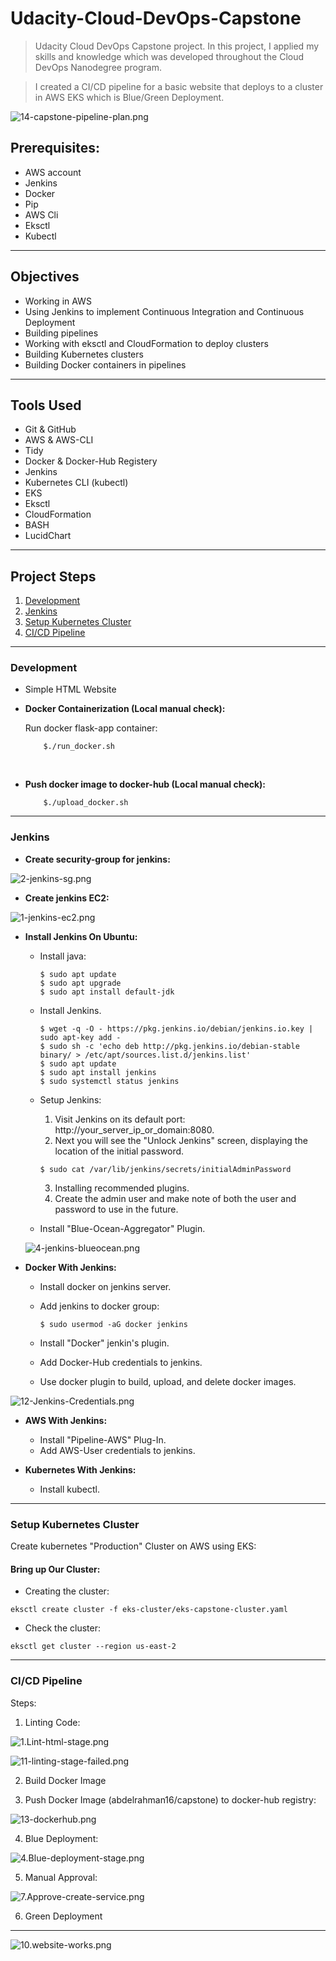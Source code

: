 # Udacity-Cloud-DevOps-Capstone

> Udacity Cloud DevOps Capstone project. In this project, I applied my skills and knowledge which was developed throughout the Cloud DevOps Nanodegree program.

> I created a CI/CD pipeline for a basic website that deploys to a cluster in AWS EKS which is Blue/Green Deployment.



![14-capstone-pipeline-plan.png](screenshots/14-capstone-pipeline-plan.png)



## Prerequisites:

* AWS account
* Jenkins
* Docker
* Pip
* AWS Cli
* Eksctl
* Kubectl

<hr>

## Objectives

- Working in AWS
- Using Jenkins to implement Continuous Integration and Continuous Deployment
- Building pipelines
- Working with eksctl and CloudFormation to deploy clusters
- Building Kubernetes clusters
- Building Docker containers in pipelines

<hr>

## Tools Used

- Git & GitHub
- AWS & AWS-CLI
- Tidy
- Docker & Docker-Hub Registery
- Jenkins
- Kubernetes CLI (kubectl)
- EKS
- Eksctl
- CloudFormation
- BASH
- LucidChart

<hr>

## Project Steps

1. [Development](#development)
2. [Jenkins](#jenkins)
3. [Setup Kubernetes Cluster](#setup-kubernetes-cluster)
4. [CI/CD Pipeline](#ci/cd-pipeline)

<hr>

### Development

- Simple HTML Website

- **Docker Containerization (Local manual check):**

    Run docker flask-app container:

    ```
        $./run_docker.sh
    ```

<br>

- **Push docker image to docker-hub (Local manual check):**

    ```
        $./upload_docker.sh
    ```
<hr>

### Jenkins

- **Create security-group for jenkins:**

![2-jenkins-sg.png](screenshots/2-jenkins-sg.png)

- **Create jenkins EC2:**

![1-jenkins-ec2.png](screenshots/1-jenkins-ec2.png)

- **Install Jenkins On Ubuntu:**
    - Install java:

        ```
        $ sudo apt update 
        $ sudo apt upgrade
        $ sudo apt install default-jdk
        ```

    - Install Jenkins.
        ```
        $ wget -q -O - https://pkg.jenkins.io/debian/jenkins.io.key | sudo apt-key add -
        $ sudo sh -c 'echo deb http://pkg.jenkins.io/debian-stable binary/ > /etc/apt/sources.list.d/jenkins.list'
        $ sudo apt update
        $ sudo apt install jenkins
        $ sudo systemctl status jenkins
        ```

    - Setup Jenkins:
        1. Visit Jenkins on its default port: http://your_server_ip_or_domain:8080.
        2. Next you will see the "Unlock Jenkins" screen, displaying the location of the initial password.
        ```
        $ sudo cat /var/lib/jenkins/secrets/initialAdminPassword
        ```
        3. Installing recommended plugins.
        4. Create the admin user and make note of both the user and password to use in the future.

    - Install "Blue-Ocean-Aggregator" Plugin.

    ![4-jenkins-blueocean.png](screenshots/4-jenkins-blueocean.png)


- **Docker With Jenkins:**

    - Install docker on jenkins server.

    - Add jenkins to docker group:
        ```
        $ sudo usermod -aG docker jenkins
        ```

    - Install "Docker" jenkin's plugin.

    - Add Docker-Hub credentials to jenkins.

    - Use docker plugin to build, upload, and delete docker images.

![12-Jenkins-Credentials.png](screenshots/12-Jenkins-Credentials.png)

- **AWS With Jenkins:**

    - Install "Pipeline-AWS" Plug-In.
    - Add AWS-User credentials to jenkins.
    

- **Kubernetes With Jenkins:**

    - Install kubectl.

<hr>

### Setup Kubernetes Cluster

Create kubernetes "Production" Cluster on AWS using EKS:

#### Bring up Our Cluster:

- Creating the cluster:
```
eksctl create cluster -f eks-cluster/eks-capstone-cluster.yaml
```

- Check the cluster:
```
eksctl get cluster --region us-east-2
```

<hr>

### CI/CD Pipeline

Steps:

1. Linting Code:

![1.Lint-html-stage.png](screenshots/Pipeline-Results/1.Lint-html-stage.png)


![11-linting-stage-failed.png](screenshots/Pipeline-Results/11-linting-stage-failed.png)

2. Build Docker Image

3. Push Docker Image (abdelrahman16/capstone) to docker-hub registry:

![13-dockerhub.png](screenshots/13-dockerhub.png)

4. Blue Deployment:

![4.Blue-deployment-stage.png](screenshots/Pipeline-Results/4.Blue-deployment-stage.png)

5. Manual Approval:

![7.Approve-create-service.png](screenshots/Pipeline-Results/7.Approve-create-service.png)

6. Green Deployment

<hr>

![10.website-works.png](screenshots/Pipeline-Results/10.website-works.png)


